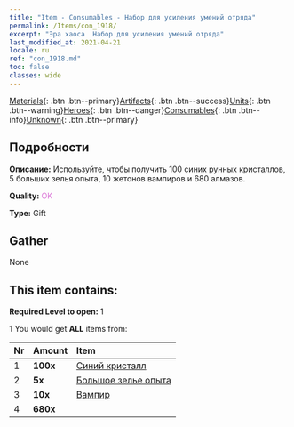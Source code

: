 ```yaml
---
title: "Item - Consumables - Набор для усиления умений отряда"
permalink: /Items/con_1918/
excerpt: "Эра хаоса  Набор для усиления умений отряда"
last_modified_at: 2021-04-21
locale: ru
ref: "con_1918.md"
toc: false
classes: wide
---
```

 [Materials](/ru/Items/){: .btn .btn--primary}[Artifacts](/ru/Items/Artifacts/){: .btn .btn--success}[Units](/ru/Items/Units/){: .btn .btn--warning}[Heroes](/ru/Items/Heroes/){: .btn .btn--danger}[Consumables](/ru/Items/Consumables/){: .btn .btn--info}[Unknown](/ru/Items/Unknown/){: .btn .btn--primary}

## Подробности
 **Описание:** Используйте, чтобы получить 100 синих рунных кристаллов, 5 больших зелья опыта, 10 жетонов вампиров и 680 алмазов.

 **Quality:** <span style="color: #DA70D6">OK</span>

 **Type:** Gift

## Gather

  None

## This item contains:

 **Required Level to open:** 1

 1 You would get **ALL** items  from:

  | Nr | Amount |     Item    |
  |:---|:-------|:------------|
  | 1 |  **100x** | [Синий кристалл](/ru/Items/con_716/) |  | 
  | 2 |  **5x** | [Большое зелье опыта](/ru/Items/con_702/) |  | 
  | 3 |  **10x** | [Вампир](/ru/Items/unt_211/) |  | 
  | 4 |  **680x** | <i class="fas fa-gem"/> |  | 
